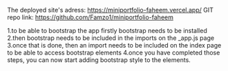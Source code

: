 
The deployed site's adress:
https://miniportfolio-faheem.vercel.app/
GIT repo link:
https://github.com/Famzo1/miniportfolio-faheem

1.to be able to bootstrap the app firstly bootstrap needs to be installed
2.then bootstrap needs to be included in the imports on the _app.js page
3.once that is done, then an import needs to be included on the index page to be able to access bootstrap elements
4.once you have completed those steps, you can now start adding bootstrap style to the elements.


